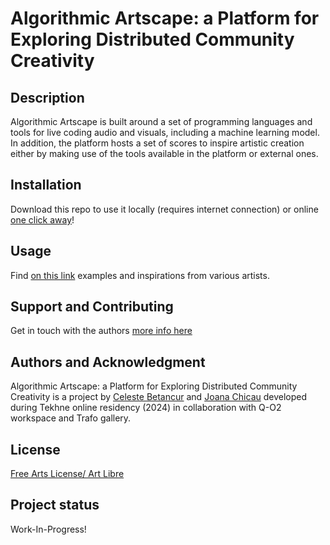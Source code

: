 # Algorithmic Artscape: a Platform for Exploring Distributed Community Creativity

## Description
Algorithmic Artscape is built around a set of programming languages and tools for live coding audio and visuals, including a machine learning model. In addition, the platform hosts a set of scores to inspire artistic creation either by making use of the tools available in the platform or external ones.

## Installation
Download this repo to use it locally (requires internet connection) or online [one click away](https://algorithmic-scape.art)!

## Usage
Find [on this link](https://algorithmic-scape.art/gallery.html) examples and inspirations from various artists.

## Support and Contributing
Get in touch with the authors [more info here](https://algorithmic-scape.art/about.html)

## Authors and Acknowledgment
Algorithmic Artscape: a Platform for Exploring Distributed Community Creativity is a project by  [Celeste Betancur](https://www.celestebetancur.com/) and [Joana Chicau](https://www.joanachicau.com) developed during Tekhne online residency (2024) in collaboration with Q-O2 workspace and Trafo gallery.

## License
[Free Arts License/ Art Libre](artlibre.org)

## Project status
Work-In-Progress!
